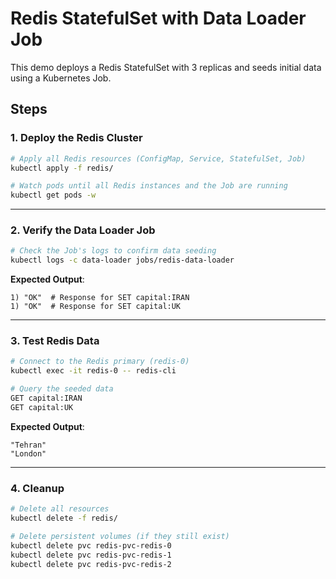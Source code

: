 # Redis StatefulSet with Data Loader Job

This demo deploys a Redis StatefulSet with 3 replicas and seeds initial data using a Kubernetes Job.

## Steps

### 1. Deploy the Redis Cluster
```bash
# Apply all Redis resources (ConfigMap, Service, StatefulSet, Job)
kubectl apply -f redis/

# Watch pods until all Redis instances and the Job are running
kubectl get pods -w
```

---

### 2. Verify the Data Loader Job
```bash
# Check the Job's logs to confirm data seeding
kubectl logs -c data-loader jobs/redis-data-loader
```
**Expected Output**:  
```
1) "OK"  # Response for SET capital:IRAN
1) "OK"  # Response for SET capital:UK
```

---

### 3. Test Redis Data
```bash
# Connect to the Redis primary (redis-0)
kubectl exec -it redis-0 -- redis-cli

# Query the seeded data
GET capital:IRAN
GET capital:UK
```
**Expected Output**:  
```
"Tehran"
"London"
```

---

### 4. Cleanup
```bash
# Delete all resources
kubectl delete -f redis/

# Delete persistent volumes (if they still exist)
kubectl delete pvc redis-pvc-redis-0
kubectl delete pvc redis-pvc-redis-1
kubectl delete pvc redis-pvc-redis-2
```

